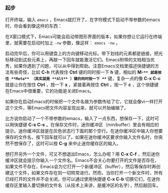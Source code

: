 ### 起步

打开终端，输入 `emacs` ，Emacs就打开了。在字符模式下启动不带参数的emacs时，你会看到像这样的东西：

在X窗口模式下，Emacs可能会启动带图形界面的版本，如果你想让它运行在终端里，就需要在启动时加上 `-nw` 参数，像这样： `emacs -nw` 。

启动完毕后，你可以用键盘上的方向键移动光标。带下划线的元素都是链接，把光标移动到这些元素上，再敲一下回车就能激活它们。Emacs附带的文档相当优秀，如果你遇到了问题，可以从中得到帮助。注意Emacs文档里描述快捷键的方法有些奇怪，比如 **C-h** 代表按住 **Ctrl** 键的同时按一下 **h** 键，相似的 **M-`** 就是按住 **Meta** （其实就是 **Alt** ）键的同时按一下 **`** 键，复杂一点的像 **C-x C-c** 就是让你在按住 **Ctrl** ，按一下 **x** ，紧接着再按住 **Ctrl** ，按一下 **c** ，这个快捷键在Emacs中很重要，它的功能是关闭Emacs。

如果你在启动Emacs的时候把一个文件名做为参数传给了它，它就会像vi一样打开这个文件，等Emacs把文件内容呈现出来，就可以开始编辑了。

比方说你启动了一个不带参数的emacs，输入了一点东西，想保存一下，这时可以用快捷键 **C-x C-s** 。在保存文件时，迷你缓冲区（minibuffer）里会有相应的提示。迷你缓冲区就是在灰色状态行下面的那个空行。在迷你缓冲区中输入你想要保存的文件名，按下回车就可以了。如果在迷你缓冲区要求你输入文件名时，你突然不想保存了，这时可以按 **C-g** 来中止迷你缓存区的输入。

想打开另外一个文件，可又不想退出Emacs，怎么办呢？用 **C-x C-f** ，然后迷你缓冲区就会提示你输入一个文件名。Emacs不会关心你要打开的文件是否存在，如果文件不存在，Emacs会为它打开一个新缓冲区（buffer），然后等保存时再创建这个文件，如果文件存在则一切照常进行。然而，当你打开一个新文件时，所有已经打开的文件并不会关闭，你可以通过使用快捷键 **C-x C-b** 切换它们，在迷你缓存区里输入要切换的文件名（从技术上来讲，是缓冲区的名字），然后敲回车。

